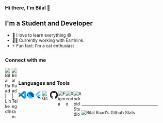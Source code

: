 ### Hi there, I'm Bilal 👋

## I'm a Student and Developer

- 🌱 I love to learn everything 😆
- 👨‍🏫 Currently working with Earthlink.
- ⚡ Fun fact: I'm a cat enthusiast

### Connect with me

[<img align="left" alt="Bilal Raad | LinkedIn" width="22px" src="https://upload.wikimedia.org/wikipedia/commons/8/81/LinkedIn_icon.svg" />][linkedin]
[<img align="left" alt="Bilal Raad | Telegram" width="22px" src="https://upload.wikimedia.org/wikipedia/commons/thumb/8/82/Telegram_logo.svg/600px-Telegram_logo.svg.png" />][telegram]

<br />

### Languages and Tools

<img align="left" alt="Visual Studio Code" width="26px" src="https://raw.githubusercontent.com/github/explore/80688e429a7d4ef2fca1e82350fe8e3517d3494d/topics/visual-studio-code/visual-studio-code.png" />
<img align="left" alt="Dart" width="26px" src="https://raw.githubusercontent.com/github/explore/e94815998e4e0713912fed477a1f346ec04c3da2/topics/dart/dart.png" />
<img align="left" alt="Flutter" width="26px" src="https://raw.githubusercontent.com/github/explore/e94815998e4e0713912fed477a1f346ec04c3da2/topics/flutter/flutter.png" />
<img align="left" alt="Git" width="26px" src="https://git-scm.com/images/logos/downloads/Git-Icon-1788C.png" />
<img align="left" alt="GitHub" width="26px" src="https://raw.githubusercontent.com/github/explore/78df643247d429f6cc873026c0622819ad797942/topics/github/github.png" />
<img align="left" alt="Figma" width="26px" src="https://cdn.sanity.io/images/599r6htc/production/46a76c802176eb17b04e12108de7e7e0f3736dc6-1024x1024.png?w=670&h=670&q=75&fit=max&auto=format" />

<img align="left" alt="Xcode" width="26px" src="https://is3-ssl.mzstatic.com/image/thumb/Purple115/v4/ec/70/a6/ec70a6ff-fbbb-f924-0b05-cfa0028e3269/Xcode-85-220-0-4-2x.png/1200x630bb.png" />

<img align="left" alt="Android Studio" width="26px" src="https://1.bp.blogspot.com/-LgTa-xDiknI/X4EflN56boI/AAAAAAAAPuk/24YyKnqiGkwRS9-_9suPKkfsAwO4wHYEgCLcBGAsYHQ/s0/image9.png" />
<br />
<br />

---

<img align="left" alt="Bilal Raad's Github Stats" src="https://github-readme-stats.vercel.app/api?username=bilalraad&show_icons=true&hide_border=true&theme=radical&count_private=true" />

[instagram]: https://instagram.com/bilal_nouman
[linkedin]: https://linkedin.com/in/bilal-rad
[telegram]: https://t.me/bilal_rad
